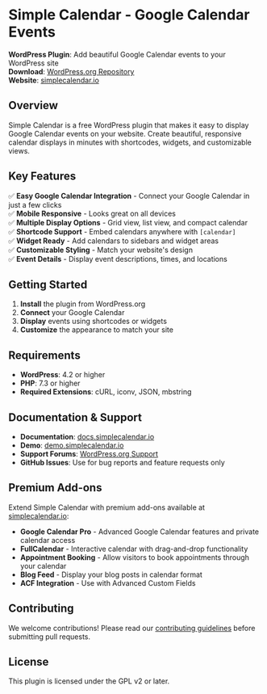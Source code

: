 # Simple Calendar - Google Calendar Events

**WordPress Plugin**: Add beautiful Google Calendar events to your WordPress site  
**Download**: [WordPress.org Repository](https://wordpress.org/plugins/google-calendar-events/)  
**Website**: [simplecalendar.io](https://simplecalendar.io)

## Overview

Simple Calendar is a free WordPress plugin that makes it easy to display Google Calendar events on your website. Create beautiful, responsive calendar displays in minutes with shortcodes, widgets, and customizable views.

## Key Features

✅ **Easy Google Calendar Integration** - Connect your Google Calendar in just a few clicks  
✅ **Mobile Responsive** - Looks great on all devices  
✅ **Multiple Display Options** - Grid view, list view, and compact calendar  
✅ **Shortcode Support** - Embed calendars anywhere with `[calendar]`  
✅ **Widget Ready** - Add calendars to sidebars and widget areas  
✅ **Customizable Styling** - Match your website's design  
✅ **Event Details** - Display event descriptions, times, and locations  

## Getting Started

1. **Install** the plugin from WordPress.org
2. **Connect** your Google Calendar 
3. **Display** events using shortcodes or widgets
4. **Customize** the appearance to match your site

## Requirements

- **WordPress**: 4.2 or higher
- **PHP**: 7.3 or higher
- **Required Extensions**: cURL, iconv, JSON, mbstring

## Documentation & Support

- **Documentation**: [docs.simplecalendar.io](https://docs.simplecalendar.io)
- **Demo**: [demo.simplecalendar.io](https://demo.simplecalendar.io)
- **Support Forums**: [WordPress.org Support](https://wordpress.org/support/plugin/google-calendar-events)
- **GitHub Issues**: Use for bug reports and feature requests only

## Premium Add-ons

Extend Simple Calendar with premium add-ons available at [simplecalendar.io](https://simplecalendar.io):

- **Google Calendar Pro** - Advanced Google Calendar features and private calendar access
- **FullCalendar** - Interactive calendar with drag-and-drop functionality
- **Appointment Booking** - Allow visitors to book appointments through your calendar
- **Blog Feed** - Display your blog posts in calendar format
- **ACF Integration** - Use with Advanced Custom Fields

## Contributing

We welcome contributions! Please read our [contributing guidelines](contributing.md) before submitting pull requests.

## License

This plugin is licensed under the GPL v2 or later.